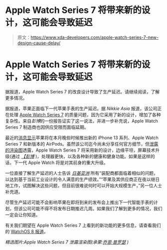 # Apple Watch Series 7 将带来新的设计，这可能会导致延迟

> 原文：<https://www.xda-developers.com/apple-watch-series-7-new-design-cause-delay/>

# Apple Watch Series 7 将带来新的设计，这可能会导致延迟

据报道，Apple Watch Series 7 的改良设计导致了生产延迟。请继续阅读，了解更多情况。

据报道，苹果正面临下一代苹果手表的生产延迟。据 *Nikkie Asia* 报道，该公司正在处理 [Apple Watch Series 7](https://www.xda-developers.com/apple-watch-7/) 的质量问题，因为它采用了新的设计，增加了各种复杂性。来自*彭博*的一份报告证实了这一说法，并进一步补充说，Apple Watch Series 7 制造商也因供应受限而面临延期。

最近的[消息显示](https://www.xda-developers.com/apple-event-2021-what-to-expect/)苹果将在本月晚些时候推出新的 iPhone 13 系列、Apple Watch Series 7 和新版本的 AirPods。虽然该公司迄今尚未分享任何官方细节，但[泄露的渲染图](https://www.xda-developers.com/apple-watch-series-7-flat-edge-design/)透露，Apple Watch Series 7 将采用新的设计，边缘平坦，屏幕技术升级(通过 *[【彭博](https://www.bloomberg.com/news/articles/2021-08-31/apple-s-new-watch-will-likely-be-delayed-over-production-snags)* )，处理器更快，以及各种新的健康和健身功能。如果是这样的话，下一代 Apple Watch 将是对其前身的重大升级。

一位直接了解生产延迟的人士告诉 [*日基亚洲*](https://asia.nikkei.com/Business/Technology/Apple-Watch-production-delayed-as-engineers-wrestle-with-quality-issues) 所有“装配商都面临着相似的问题，以达到基于当前工业设计的令人满意的生产绩效。”“苹果及其供应商正在夜以继日地工作，试图解决这些问题，但目前很难说何时可以开始大规模生产，”另一位人士补充道。

尽管生产延迟可能不会影响苹果在即将到来的发布会上推出下一代智能手表的计划，但该公司可能不得不将发布日期推迟几周。如果我们了解到更多的情况，我们一定会让你知道。

有关我们期望在 Apple Watch Series 7 上看到的新功能的更多信息，请查看我们的 [WatchOS 8 报道](https://www.xda-developers.com/apple-watch-watchos-8-update/)。

*精选图片:Apple Watch Series 7 泄露渲染图(承蒙:[乔恩·普罗瑟](https://www.youtube.com/watch?v=oBJm1_Ctxg0) )*